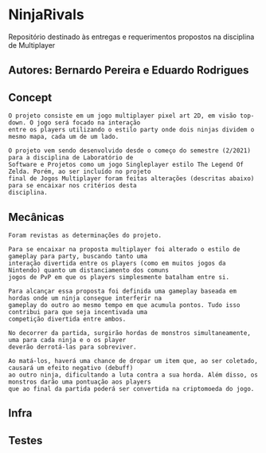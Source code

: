 # NinjaRivals
Repositório destinado às entregas e requerimentos propostos na disciplina de Multiplayer

## Autores: Bernardo Pereira e Eduardo Rodrigues

## Concept

	O projeto consiste em um jogo multiplayer pixel art 2D, em visão top-down. O jogo será focado na interação 
	entre os players utilizando o estilo party onde dois ninjas dividem o mesmo mapa, cada um de um lado.  
	
	O projeto vem sendo desenvolvido desde o começo do semestre (2/2021) para a disciplina de Laboratório de 
	Software e Projetos como um jogo Singleplayer estilo The Legend Of Zelda. Porém, ao ser incluído no projeto 
	final de Jogos Multiplayer foram feitas alterações (descritas abaixo) para se encaixar nos critérios desta 
	disciplina.	
	

## Mecânicas
	Foram revistas as determinações do projeto.
 
	Para se encaixar na proposta multiplayer foi alterado o estilo de gameplay para party, buscando tanto uma 
	interação divertida entre os players (como em muitos jogos da Nintendo) quanto um distanciamento dos comuns 
	jogos de PvP em que os players simplesmente batalham entre si.

	Para alcançar essa proposta foi definida uma gameplay baseada em hordas onde um ninja consegue interferir na 
	gameplay do outro ao mesmo tempo em que acumula pontos. Tudo isso contribui para que seja incentivada uma 
	competição divertida entre ambos.
	
	No decorrer da partida, surgirão hordas de monstros simultaneamente, uma para cada ninja e o os player 
	deverão derrotá-las para sobreviver.
	
	Ao matá-los, haverá uma chance de dropar um item que, ao ser coletado, causará um efeito negativo (debuff) 
	ao outro ninja, dificultando a luta contra a sua horda. Além disso, os monstros darão uma pontuação aos players 
	que ao final da partida poderá ser convertida na criptomoeda do jogo.

## Infra




## Testes

